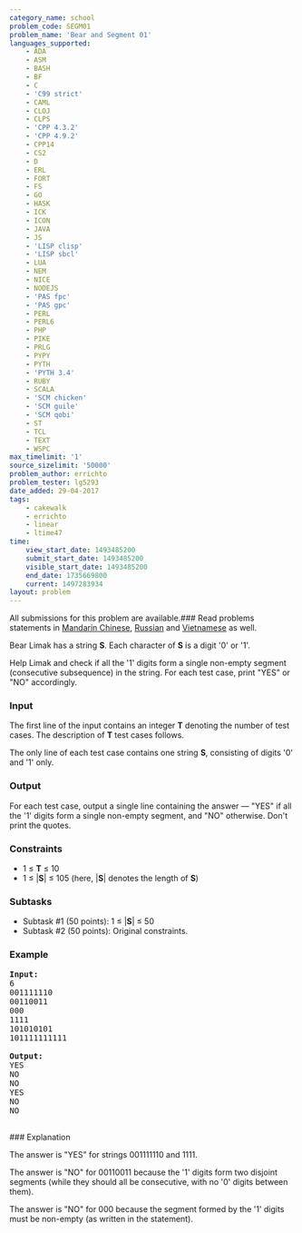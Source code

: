 ```yaml
---
category_name: school
problem_code: SEGM01
problem_name: 'Bear and Segment 01'
languages_supported:
    - ADA
    - ASM
    - BASH
    - BF
    - C
    - 'C99 strict'
    - CAML
    - CLOJ
    - CLPS
    - 'CPP 4.3.2'
    - 'CPP 4.9.2'
    - CPP14
    - CS2
    - D
    - ERL
    - FORT
    - FS
    - GO
    - HASK
    - ICK
    - ICON
    - JAVA
    - JS
    - 'LISP clisp'
    - 'LISP sbcl'
    - LUA
    - NEM
    - NICE
    - NODEJS
    - 'PAS fpc'
    - 'PAS gpc'
    - PERL
    - PERL6
    - PHP
    - PIKE
    - PRLG
    - PYPY
    - PYTH
    - 'PYTH 3.4'
    - RUBY
    - SCALA
    - 'SCM chicken'
    - 'SCM guile'
    - 'SCM qobi'
    - ST
    - TCL
    - TEXT
    - WSPC
max_timelimit: '1'
source_sizelimit: '50000'
problem_author: errichto
problem_tester: lg5293
date_added: 29-04-2017
tags:
    - cakewalk
    - errichto
    - linear
    - ltime47
time:
    view_start_date: 1493485200
    submit_start_date: 1493485200
    visible_start_date: 1493485200
    end_date: 1735669800
    current: 1497283934
layout: problem
---
```

All submissions for this problem are available.###  Read problems statements in [Mandarin Chinese](http://www.codechef.com/download/translated/LTIME47/mandarin/SEGM01.pdf), [Russian](http://www.codechef.com/download/translated/LTIME47/russian/SEGM01.pdf) and [Vietnamese](http://www.codechef.com/download/translated/LTIME47/vietnamese/SEGM01.pdf) as well.

Bear Limak has a string **S**. Each character of **S** is a digit '0' or '1'.

Help Limak and check if all the '1' digits form a single non-empty segment (consecutive subsequence) in the string. For each test case, print "YES" or "NO" accordingly.

### Input

The first line of the input contains an integer **T** denoting the number of test cases. The description of **T** test cases follows.

The only line of each test case contains one string **S**, consisting of digits '0' and '1' only.

### Output

For each test case, output a single line containing the answer — "YES" if all the '1' digits form a single non-empty segment, and "NO" otherwise. Don't print the quotes.

### Constraints

- 1 ≤ **T** ≤ 10
- 1 ≤ |**S**| ≤ 105 (here, |**S**| denotes the length of **S**)

### Subtasks

- Subtask #1 (50 points): 1 ≤ |**S**| ≤ 50
- Subtask #2 (50 points): Original constraints.

### Example

<pre><b>Input:</b>
6
001111110
00110011
000
1111
101010101
101111111111

<b>Output:</b>
YES
NO
NO
YES
NO
NO

</pre>### Explanation
The answer is "YES" for strings 001111110 and 1111.

The answer is "NO" for 00110011 because the '1' digits form two disjoint segments (while they should all be consecutive, with no '0' digits between them).

The answer is "NO" for 000 because the segment formed by the '1' digits must be non-empty (as written in the statement).
